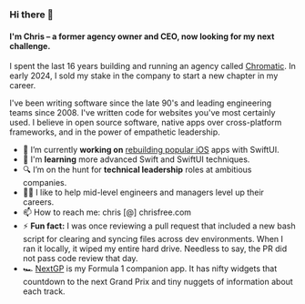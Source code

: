### Hi there 👋
#### I'm Chris – a former agency owner and CEO, now looking for my next challenge.

I spent the last 16 years building and running an agency called [Chromatic](https://chromatichq.com). In early 2024, I sold my stake in the company to start a new chapter in my career. 

I've been writing software since the late 90's and leading engineering teams since 2008. I've written code for websites you've most certainly used. I believe in open source software, native apps over cross-platform frameworks, and in the power of empathetic leadership.

- 🧱 I’m currently **working on** [rebuilding popular iOS](https://github.com/chrisfree/flightySwiftUI) apps with SwiftUI.
- 🌱 I'm **learning** more advanced Swift and SwiftUI techniques.
- 🔍 I’m on the hunt for **technical leadership** roles at ambitious companies. 
- 👨‍🎓 I like to help mid-level engineers and managers level up their careers.
- 📫 How to reach me: chris [@] chrisfree.com
- ⚡ **Fun fact:** I was once reviewing a pull request that included a new bash script for clearing and syncing files across dev environments. When I ran it locally, it wiped my entire hard drive. Needless to say, the PR did not pass code review that day.
- 🏎️ [NextGP](https://apps.apple.com/us/app/nextgp/id1638726743) is my Formula 1 companion app. It has nifty widgets that countdown to the next Grand Prix and tiny nuggets of information about each track. 
